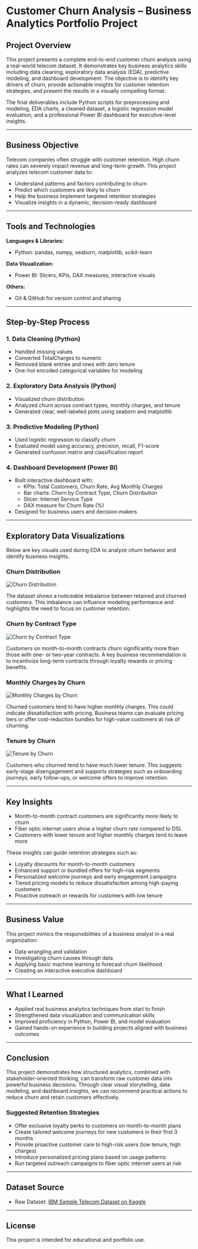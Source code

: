 # Customer Churn Analysis – Business Analytics Portfolio Project

## Project Overview
This project presents a complete end-to-end customer churn analysis using a real-world telecom dataset. It demonstrates key business analytics skills including data cleaning, exploratory data analysis (EDA), predictive modeling, and dashboard development. The objective is to identify key drivers of churn, provide actionable insights for customer retention strategies, and present the results in a visually compelling format.

The final deliverables include Python scripts for preprocessing and modeling, EDA charts, a cleaned dataset, a logistic regression model evaluation, and a professional Power BI dashboard for executive-level insights.

---

## Business Objective
Telecom companies often struggle with customer retention. High churn rates can severely impact revenue and long-term growth. This project analyzes telecom customer data to:

- Understand patterns and factors contributing to churn
- Predict which customers are likely to churn
- Help the business implement targeted retention strategies
- Visualize insights in a dynamic, decision-ready dashboard

---

## Tools and Technologies

**Languages & Libraries:**
- Python: pandas, numpy, seaborn, matplotlib, scikit-learn

**Data Visualization:**
- Power BI: Slicers, KPIs, DAX measures, interactive visuals

**Others:**
- Git & GitHub for version control and sharing

---

## Step-by-Step Process

### 1. Data Cleaning (Python)
- Handled missing values
- Converted TotalCharges to numeric
- Removed blank entries and rows with zero tenure
- One-hot encoded categorical variables for modeling

### 2. Exploratory Data Analysis (Python)
- Visualized churn distribution
- Analyzed churn across contract types, monthly charges, and tenure
- Generated clear, well-labeled plots using seaborn and matplotlib

### 3. Predictive Modeling (Python)
- Used logistic regression to classify churn
- Evaluated model using accuracy, precision, recall, F1-score
- Generated confusion matrix and classification report

### 4. Dashboard Development (Power BI)
- Built interactive dashboard with:
  - KPIs: Total Customers, Churn Rate, Avg Monthly Charges
  - Bar charts: Churn by Contract Type, Churn Distribution
  - Slicer: Internet Service Type
  - DAX measure for Churn Rate (%)
- Designed for business users and decision-makers

---

## Exploratory Data Visualizations
Below are key visuals used during EDA to analyze churn behavior and identify business insights.

### Churn Distribution

![Churn Distribution](https://github.com/PriyaaRauniyar/Customer-Churn-Analysis/blob/main/Python_Exploration_Charts/churn_distribution.png)

The dataset shows a noticeable imbalance between retained and churned customers. This imbalance can influence modeling performance and highlights the need to focus on customer retention.

### Churn by Contract Type

![Churn by Contract Type](https://github.com/PriyaaRauniyar/Customer-Churn-Analysis/blob/main/Python_Exploration_Charts/churn_by_contract.png)

Customers on month-to-month contracts churn significantly more than those with one- or two-year contracts. A key business recommendation is to incentivize long-term contracts through loyalty rewards or pricing benefits.

### Monthly Charges by Churn

![Monthly Charges by Churn](https://github.com/PriyaaRauniyar/Customer-Churn-Analysis/blob/main/Python_Exploration_Charts/monthly_charges_by_churn.png)

Churned customers tend to have higher monthly charges. This could indicate dissatisfaction with pricing. Business teams can evaluate pricing tiers or offer cost-reduction bundles for high-value customers at risk of churning.

### Tenure by Churn

![Tenure by Churn](https://github.com/PriyaaRauniyar/Customer-Churn-Analysis/blob/main/Python_Exploration_Charts/tenure_by_churn.png)

Customers who churned tend to have much lower tenure. This suggests early-stage disengagement and supports strategies such as onboarding journeys, early follow-ups, or welcome offers to improve retention.

---

## Key Insights
- Month-to-month contract customers are significantly more likely to churn
- Fiber optic internet users show a higher churn rate compared to DSL
- Customers with lower tenure and higher monthly charges tend to leave more

These insights can guide retention strategies such as:
- Loyalty discounts for month-to-month customers
- Enhanced support or bundled offers for high-risk segments
- Personalized welcome journeys and early engagement campaigns
- Tiered pricing models to reduce dissatisfaction among high-paying customers
- Proactive outreach or rewards for customers with low tenure

---

## Business Value
This project mimics the responsibilities of a business analyst in a real organization:
- Data wrangling and validation
- Investigating churn causes through data
- Applying basic machine learning to forecast churn likelihood
- Creating an interactive executive dashboard

---

## What I Learned
- Applied real business analytics techniques from start to finish
- Strengthened data visualization and communication skills
- Improved proficiency in Python, Power BI, and model evaluation
- Gained hands-on experience in building projects aligned with business outcomes

---

## Conclusion
This project demonstrates how structured analytics, combined with stakeholder-oriented thinking, can transform raw customer data into powerful business decisions. Through clear visual storytelling, data modeling, and dashboard insights, we can recommend practical actions to reduce churn and retain customers effectively.

### Suggested Retention Strategies
- Offer exclusive loyalty perks to customers on month-to-month plans
- Create tailored welcome journeys for new customers in their first 3 months
- Provide proactive customer care to high-risk users (low tenure, high charges)
- Introduce personalized pricing plans based on usage patterns
- Run targeted outreach campaigns to fiber optic internet users at risk

---

## Dataset Source
- Raw Dataset: [IBM Sample Telecom Dataset on Kaggle](https://www.kaggle.com/datasets/blastchar/telco-customer-churn)

---

## License
This project is intended for educational and portfolio use.








